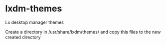 lxdm-themes
===========

Lx desktop manager themes 

Create a directory in /usr/share/lxdm/themes/ and copy this files to the new created directory
